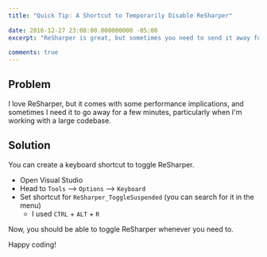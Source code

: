 ```yaml
---
title: "Quick Tip: A Shortcut to Temporarily Disable ReSharper"
 
date: 2016-12-27 23:08:00.000000000 -05:00
excerpt: "ReSharper is great, but sometimes you need to send it away for a bit."
  
comments: true
---
```

## Problem
I love ReSharper, but it comes with some performance implications, and sometimes I need it to go away for a few minutes, particularly when I'm working with a large codebase.

## Solution
You can create a keyboard shortcut to toggle ReSharper.

* Open Visual Studio
* Head to `Tools` --> `Options` --> `Keyboard`
* Set shortcut for `ReSharper_ToggleSuspended` (you can search for it in the menu)
  * I used `CTRL` + `ALT` + `R`

Now, you should be able to toggle ReSharper whenever you need to.

Happy coding!